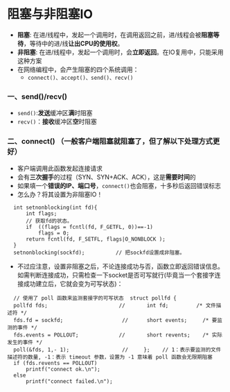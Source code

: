 # 阻塞与非阻塞IO
- **阻塞**: 在进/线程中，发起一个调用时，在调用返回之前，进/线程会被**阻塞等待**，等待中的进/线**让出CPU的使用权**。
- **非阻塞**: 在进/线程中，发起一个调用时，会**立即返回**。在IO复用中，只能采用这种方案
- 在网络编程中，会产生阻塞的四个系统调用：
  - `connect()、accept()、send()、recv()`
### 一、send()/recv()
- `send()`:**发送**缓冲区**满**时阻塞
- `recv()`：**接收**缓冲区**空**时阻塞

### 二、connect()  （一般客户端阻塞就阻塞了，但了解以下处理方式更好）
- 客户端调用此函数发起连接请求
- 会有**三次握手**的过程（SYN、SYN+ACK、ACK），这是**需要时间**的
- 如果填一个**错误的IP、端口号**，`connect()`也会阻塞，十多秒后返回错误标志
- 怎么办？将其设置为非阻塞IO！
```CXX
  int setnonblocking(int fd){
      int flags;
      // 获取fd的状态。
      if  ((flags = fcntl(fd, F_GETFL, 0))==-1)
          flags = 0;
      return fcntl(fd, F_SETFL, flags|O_NONBLOCK );
  }
  setnonblocking(sockfd);          // 把sockfd设置成非阻塞。
```
- 不过应注意，设置非阻塞之后，不论连接成功与否，函数立即返回错误信息。如需判断连接成功，只需检查一下socket是否可写就行(毕竟当一个套接字连接成功建立后，它就会变为可写状态)：
```CXX
  // 使用了 poll 函数来监测套接字的可写状态  struct pollfd {
  pollfd fds;                       //       int fd;         /* 文件描述符 */
  fds.fd = sockfd;                   //      short events;     /* 要监测的事件 */
  fds.events = POLLOUT;             //       short revents;    /* 实际发生的事件 */
  poll(&fds, 1,- 1);                 //     };    // 1：表示要监测的文件描述符的数量, -1：表示 timeout 参数，设置为 -1 意味着 poll 函数会无限期阻塞
  if (fds.revents == POLLOUT)
      printf("connect ok.\n");
  else
      printf("connect failed.\n");
```















